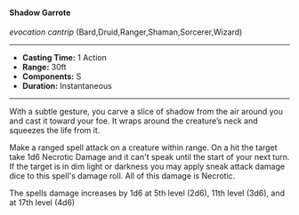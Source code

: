 #### Shadow Garrote
*evocation cantrip* (Bard,Druid,Ranger,Shaman,Sorcerer,Wizard)
___
- **Casting Time:** 1 Action
- **Range:** 30ft
- **Components:** S
- **Duration:** Instantaneous
---
With a subtle gesture, you carve a slice of shadow from the air around you and cast it toward your foe. It wraps around the creature’s neck and squeezes the life from it.

Make a ranged spell attack on a creature within range. On a hit the target take 1d6 Necrotic Damage and it can't speak until the start of your next turn. If the target is in dim light or darkness you may apply sneak attack damage dice to this spell's damage roll. All of this damage is Necrotic.

The spells damage increases by 1d6 at 5th level (2d6), 11th level (3d6), and at 17th level (4d6)
